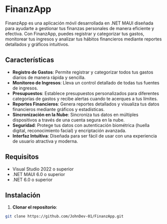 # FinanzApp


FinanzApp es una aplicación móvil desarrollada en .NET MAUI diseñada para ayudarte a gestionar tus finanzas personales de manera eficiente y efectiva. Con FinanzApp, puedes registrar y categorizar tus gastos, monitorear tus ingresos y analizar tus hábitos financieros mediante reportes detallados y gráficos intuitivos.

## Características

- **Registro de Gastos**: Permite registrar y categorizar todos tus gastos diarios de manera rápida y sencilla.
- **Monitoreo de Ingresos**: Lleva un control detallado de todas tus fuentes de ingresos.
- **Presupuestos**: Establece presupuestos personalizados para diferentes categorías de gastos y recibe alertas cuando te acerques a tus límites.
- **Reportes Financieros**: Genera reportes detallados y visualiza tus datos financieros mediante gráficos y estadísticas.
- **Sincronización en la Nube**: Sincroniza tus datos en múltiples dispositivos a través de una cuenta segura en la nube.
- **Seguridad**: Protege tus datos con autenticación biométrica (huella digital, reconocimiento facial) y encriptación avanzada.
- **Interfaz Intuitiva**: Diseñada para ser fácil de usar con una experiencia de usuario atractiva y moderna.

## Requisitos

- Visual Studio 2022 o superior
- .NET MAUI 6.0 o superior
- .NET 6.0 o superior

## Instalación

1. **Clonar el repositorio**:

```bash
git clone https://github.com/JohnDev-01/FinanzApp.git
